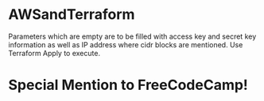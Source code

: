 # AWSandTerraform
Parameters which are empty are to be filled with access key and secret key information as well as IP address where cidr blocks are mentioned. 
Use Terraform Apply to execute.



# Special Mention to FreeCodeCamp!
